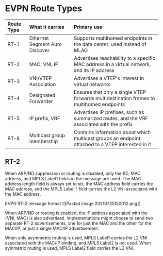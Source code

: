 # EVPN Route Types
| Route Type | What it carries                | Primary use                                                                                        |
|:---------- |:------------------------------ |:-------------------------------------------------------------------------------------------------- |
| RT-1       | Ethernet Segment Auto Discover | Supports multihomed endpoints in the data center, used instead of MLAG                             |
| RT-2       | MAC, VNI, IP                   | Advertises reachability to a specific MAC address in a virtual network, and its IP address         |
| RT-3       | VNI/VTEP Association           | Advertises a VTEP's interest in virtual networks                                                   |
| RT-4       | Designated Forwarder           | Ensures that only a single VTEP forwards multidestination frames to multihomed endpoints           |
| RT-5       | IP prefix, VRF                 | Advertises IP prefixes, such as summarized routes, and the VRF associated with the prefix          |
| RT-6       | Multicast group membership     | Contains information about which multicast groups an endpoint attached to a VTEP interested in it | 


## RT-2
When ARP/ND suppression or routing is disabled, only the RD, MAC address, and
MPLS Label1 fields in the message are used. The MAC address length field is always set to six, the MAC address field carries the MAC address, and the MPLS Label 1 field carries the L2 VNI associated with the MAC address.

EVPN RT-2 message format
![[Pasted image 20210725150012.png]]

When ARP/ND or routing is enabled, the IP address associated with the {VNI, MAC} is also advertised. Implementations might choose to send two separate RT-2 advertisements, one for just the MAC and the other for the MAC/IP, or just a single MAC/IP advertisement.

When only asymmetric routing is used, MPLS Label1 carries the L2 VNI associated with the MAC/IP binding, and MPLS Label2 is not used. When symmetric routing is used, MPLS Label2 field carries the L3 VNI.

